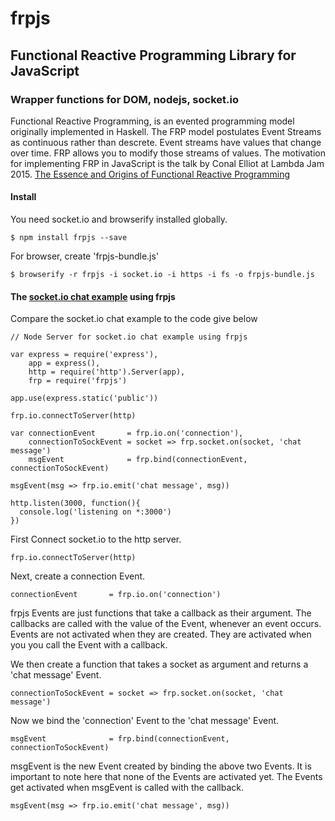 # frpjs

## Functional Reactive Programming Library for JavaScript

### Wrapper functions for DOM, nodejs, socket.io

Functional Reactive Programming, is an evented programming model originally implemented in Haskell. The FRP model postulates Event Streams as continuous rather than descrete. Event streams have values that change over time. FRP allows you to modify those streams of values. The motivation for implementing FRP in JavaScript is the talk by Conal Elliot at Lambda Jam 2015. 
[The Essence and Origins of Functional Reactive Programming](https://www.youtube.com/watch?v=j3Q32brCUAI)

#### Install

You need socket.io and browserify installed globally.

```
$ npm install frpjs --save
```

For browser, create 'frpjs-bundle.js'
```
$ browserify -r frpjs -i socket.io -i https -i fs -o frpjs-bundle.js
```

#### The [socket.io chat example](http://socket.io/get-started/chat/) using frpjs

Compare the socket.io chat example to the code give below

```
// Node Server for socket.io chat example using frpjs

var express = require('express'),
    app = express(),
    http = require('http').Server(app),
    frp = require('frpjs')

app.use(express.static('public'))

frp.io.connectToServer(http)

var connectionEvent       = frp.io.on('connection'),
    connectionToSockEvent = socket => frp.socket.on(socket, 'chat message')
    msgEvent              = frp.bind(connectionEvent, connectionToSockEvent)

msgEvent(msg => frp.io.emit('chat message', msg))

http.listen(3000, function(){
  console.log('listening on *:3000')
})
```

First Connect socket.io to the http server.
```
frp.io.connectToServer(http)

```
Next, create a connection Event.
```
connectionEvent       = frp.io.on('connection')
```

frpjs Events are just functions that take a callback as their argument. The callbacks are called with the value of the Event, whenever an event occurs. Events are not activated when they are created. They are activated when you you call the Event with a callback.

We then create a function that takes a socket as argument and returns a 'chat message' Event.
```
connectionToSockEvent = socket => frp.socket.on(socket, 'chat message')

```

Now we bind the 'connection' Event to the 'chat message' Event.
```
msgEvent              = frp.bind(connectionEvent, connectionToSockEvent)
```

msgEvent is the new Event created by binding the above two Events. It is important to note here that none of the Events are activated yet. The Events get activated when msgEvent is called with the callback.

```
msgEvent(msg => frp.io.emit('chat message', msg))
```

